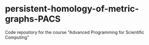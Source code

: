 # persistent-homology-of-metric-graphs-PACS
Code repository for the course "Advanced Programming for Scientific Computing"
